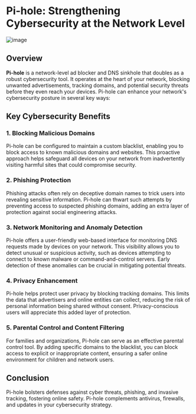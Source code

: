 # Pi-hole: Strengthening Cybersecurity at the Network Level

![image](https://github.com/Shawn-Nichol/Cybersecurity-Projects/assets/30714313/5ca771ec-81fc-4acf-9d73-384b0bdf4da6)


## Overview

**Pi-hole** is a network-level ad blocker and DNS sinkhole that doubles as a robust cybersecurity tool. It operates at the heart of your network, blocking unwanted advertisements, tracking domains, and potential security threats before they even reach your devices. Pi-hole can enhance your network's cybersecurity posture in several key ways:

## Key Cybersecurity Benefits

### 1. **Blocking Malicious Domains**

Pi-hole can be configured to maintain a custom blacklist, enabling you to block access to known malicious domains and websites. This proactive approach helps safeguard all devices on your network from inadvertently visiting harmful sites that could compromise security.

### 2. **Phishing Protection**

Phishing attacks often rely on deceptive domain names to trick users into revealing sensitive information. Pi-hole can thwart such attempts by preventing access to suspected phishing domains, adding an extra layer of protection against social engineering attacks.

### 3. **Network Monitoring and Anomaly Detection**

Pi-hole offers a user-friendly web-based interface for monitoring DNS requests made by devices on your network. This visibility allows you to detect unusual or suspicious activity, such as devices attempting to connect to known malware or command-and-control servers. Early detection of these anomalies can be crucial in mitigating potential threats.

### 4. **Privacy Enhancement**

Pi-hole helps protect user privacy by blocking tracking domains. This limits the data that advertisers and online entities can collect, reducing the risk of personal information being shared without consent. Privacy-conscious users will appreciate this added layer of protection.

### 5. **Parental Control and Content Filtering**

For families and organizations, Pi-hole can serve as an effective parental control tool. By adding specific domains to the blacklist, you can block access to explicit or inappropriate content, ensuring a safer online environment for children and network users.

## Conclusion

Pi-hole bolsters defenses against cyber threats, phishing, and invasive tracking, fostering online safety. Pi-hole complements antivirus, firewalls, and updates in your cybersecurity strategy. 
